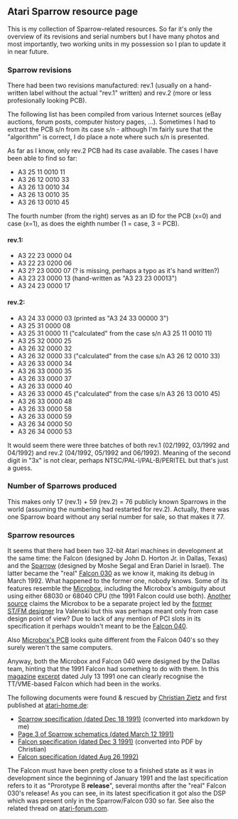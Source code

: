 ## Atari Sparrow resource page

This is my collection of Sparrow-related resources. So far it's only the overview of its revisions and serial numbers but I have many photos and most importantly, two working units in my possession so I plan to update it in near future.

### Sparrow revisions

There had been two revisions manufactured: rev.1 (usually on a hand-written label without the actual "rev.1" written) and rev.2 (more or less profesionally looking PCB).

The following list has been compiled from various Internet sources (eBay auctions, forum posts, computer history pages, ...). Sometimes I had to extract the PCB s/n from its case s/n - although I'm fairly sure that the "algorithm" is correct, I do place a note where such s/n is presented.

As far as I know, only rev.2 PCB had its case available. The cases I have been able to find so far:
- A3 25 11 0010 11
- A3 26 12 0010 33
- A3 26 13 0010 34
- A3 26 13 0010 35
- A3 26 13 0010 45

The fourth number (from the right) serves as an ID for the PCB (x=0) and case (x=1), as does the eighth number (1 = case, 3 = PCB).

#### rev.1:
- A3 22 23 0000 04
- A3 22 23 0200 06
- A3 2? 23 0000 07 (? is missing, perhaps a typo as it's hand written?)
- A3 23 23 0000 13 (hand-written as "A3 23 23 00013")
- A3 24 23 0000 17

#### rev.2:
- A3 24 33 0000 03 (printed as "A3 24 33 00000 3")
- A3 25 31 0000 08
- A3 25 31 0000 11 ("calculated" from the case s/n A3 25 11 0010 11)
- A3 25 32 0000 25
- A3 26 32 0000 32
- A3 26 32 0000 33 ("calculated" from the case s/n A3 26 12 0010 33)
- A3 26 33 0000 34
- A3 26 33 0000 35
- A3 26 33 0000 37
- A3 26 33 0000 40
- A3 26 33 0000 45 ("calculated" from the case s/n A3 26 13 0010 45)
- A3 26 33 0000 48
- A3 26 33 0000 58
- A3 26 33 0000 59
- A3 26 34 0000 50
- A3 26 34 0000 53

It would seem there were three batches of both rev.1 (02/1992, 03/1992 and 04/1992) and rev.2 (04/1992, 05/1992 and 06/1992). Meaning of the second digit in "3x" is not clear, perhaps NTSC/PAL-I/PAL-B/PERITEL but that's just a guess.

### Number of Sparrows produced

This makes only 17 (rev.1) + 59 (rev.2) = 76 publicly known Sparrows in the world (assuming the numbering had restarted for rev.2). Actually, there was one Sparrow board without any serial number for sale, so that makes it 77.

### Sparrow resources

It seems that there had been two 32-bit Atari machines in development at the same time: the Falcon (designed by John D. Horton Jr. in Dallas, Texas) and the [Sparrow](https://www.maedicke.de/atari/hardware/sparrow.htm) (designed by Moshe Segal and Eran Dariel in Israel). The latter became the "real" [Falcon 030](https://www.maedicke.de/atari/hardware/falcon.htm) as we know it, making its debug in March 1992. What happened to the former one, nobody knows. Some of its features resemble the [Microbox](https://www.maedicke.de/atari/hardware/microbox.htm), including the Microbox's ambiguity about using either 68030 or 68040 CPU (the 1991 Falcon could use both). [Another source](http://www.atarimuseum.com/computers/16bits/falcon030/microbox/index.htm) claims the Microbox to be a separate project led by the [former ST/FM designer](http://www.computinghistory.org.uk/det/587/Atari-520-STM) Ira Valenski but this was perhaps meant only from case design point of view? Due to lack of any mention of PCI slots in its specification it perhaps wouldn't meant to be the [Falcon 040](https://www.maedicke.de/atari/hardware/falcon040.htm).

Also [Microbox's PCB](https://www.computerhistory.org/collections/catalog/102672949) looks quite different from the Falcon 040's so they surely weren't the same computers.

Anyway, both the Microbox and Falcon 040 were designed by the Dallas team, hinting that the 1991 Falcon had something to do with them. In this [magazine](91_falcon1.jpg) [excerpt](91_falcon2.jpg) dated July 13 1991 one can clearly recognise the TT/VME-based Falcon which had been in the works.

The following documents were found & rescued by [Christian Zietz](https://www.chzsoft.de) and first published at [atari-home.de](https://forum.atari-home.de/index.php/topic,13380.msg214172.html#msg214172):

- [Sparrow specification (dated Dec 18 1991)](sparrow_specification_19911218.md) (converted into markdown by me)
- [Page 3 of Sparrow schematics (dated March 12 1991)](sparrow-schematic-march91-page3.pdf)
- [Falcon specification (dated Dec 3 1991)](falcon_specification_19911203.pdf) (converted into PDF by Christian)
- [Falcon specification (dated Aug 26 1992)](falcon_specification_19920826.txt)

The Falcon must have been pretty close to a finished state as it was in development since the beginning of January 1991 and the last specification refers to it as "Prorotype B **release**", several months after the "real" Falcon 030's release! As you can see, in its latest specification it got also the DSP which was present only in the Sparrow/Falcon 030 so far. See also the related thread on [atari-forum.com](https://www.atari-forum.com/viewtopic.php?p=310452).
